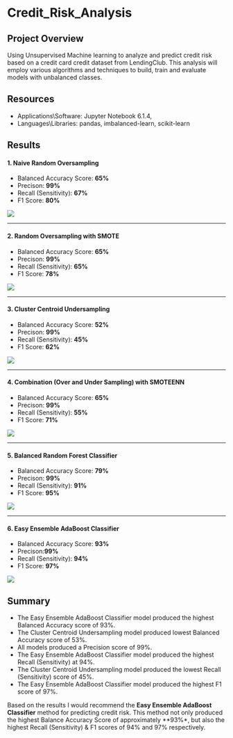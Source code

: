 # Credit_Risk_Analysis

## Project Overview

Using Unsupervised Machine learning to analyze and predict credit risk based on a credit card credit dataset from LendingClub. This analysis will employ various algorithms and techniques to build, train and evaluate models with unbalanced classes.

## Resources

- Applications\Software: Jupyter Notebook 6.1.4, 
- Languages\Libraries: pandas, imbalanced-learn, scikit-learn

## Results

#### 1. Naive Random Oversampling

- Balanced Accuracy Score: **65%**
- Precison: **99%**
- Recall (Sensitivity): **67%**
- F1 Score: **80%**

<img src="Resources/ROS.PNG"/>

---

#### 2. Random Oversampling with SMOTE

- Balanced Accuracy Score: **65%**
- Precison: **99%**
- Recall (Sensitivity): **65%**
- F1 Score: **78%**

<img src="Resources/ROS_smote.PNG"/>

---

#### 3. Cluster Centroid Undersampling

- Balanced Accuracy Score: **52%**
- Precison: **99%**
- Recall (Sensitivity): **45%**
- F1 Score: **62%**

<img src="Resources/CC_Undersampling.PNG"/>

---

#### 4. Combination (Over and Under Sampling) with SMOTEENN

- Balanced Accuracy Score: **65%**
- Precison: **99%**
- Recall (Sensitivity): **55%**
- F1 Score: **71%**

<img src="Resources/Combination_smoteen.PNG"/>

---

#### 5. Balanced Random Forest Classifier

- Balanced Accuracy Score: **79%** 
- Precison: **99%**
- Recall (Sensitivity): **91%**
- F1 Score: **95%**

<img src="Resources/BRF_Classifier.PNG"/>

---

#### 6. Easy Ensemble AdaBoost Classifier

- Balanced Accuracy Score: **93%**
- Precison:**99%**
- Recall (Sensitivity): **94%**
- F1 Score: **97%**

<img src="Resources/EEA_Classifier.PNG"/>

## Summary

- The Easy Ensemble AdaBoost Classifier model produced the highest Balanced Accuracy score of 93%.
- The Cluster Centroid Undersampling model produced lowest Balanced Accuracy score of 53%.
- All models produced a Precision score of 99%.
- The Easy Ensemble AdaBoost Classifier model produced the highest Recall (Sensitivity) at 94%.
- The Cluster Centroid Undersampling model produced the lowest Recall (Sensitivity) score of 45%.
- The Easy Ensemble AdaBoost Classifier model produced the highest F1 score of 97%.

Based on the results I would recommend the **Easy Ensemble AdaBoost Classifier** method for predicting credit risk. This method not only produced the highest Balance Accuracy Score of approximately **93%*, but also the highest Recall (Sensitivity) & F1 scores of 94% and 97% respectively.

 
